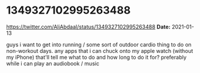# 1349327102995263488
https://twitter.com/AliAbdaal/status/1349327102995263488
**Date:** 2021-01-13

guys i want to get into running / some sort of outdoor cardio thing to do on non-workout days. any apps that i can chuck onto my apple watch (without my iPhone) that'll tell me what to do and how long to do it for? preferably while i can play an audiobook / music
